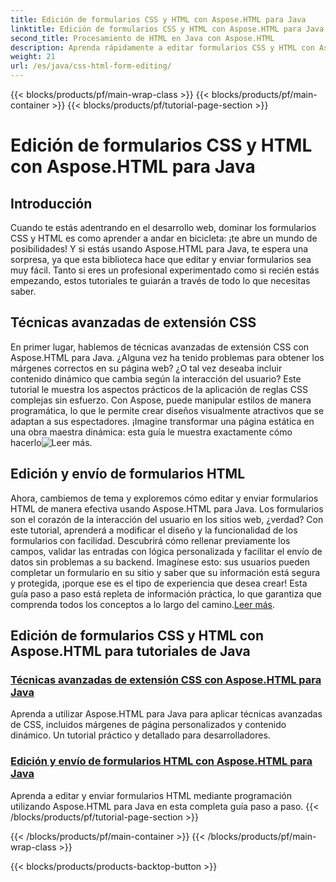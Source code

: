 ```yaml
---
title: Edición de formularios CSS y HTML con Aspose.HTML para Java
linktitle: Edición de formularios CSS y HTML con Aspose.HTML para Java
second_title: Procesamiento de HTML en Java con Aspose.HTML
description: Aprenda rápidamente a editar formularios CSS y HTML con Aspose.HTML para Java en estos útiles tutoriales que brindan a los desarrolladores habilidades avanzadas.
weight: 21
url: /es/java/css-html-form-editing/
---
```


{{< blocks/products/pf/main-wrap-class >}}
{{< blocks/products/pf/main-container >}}
{{< blocks/products/pf/tutorial-page-section >}}

# Edición de formularios CSS y HTML con Aspose.HTML para Java

## Introducción

Cuando te estás adentrando en el desarrollo web, dominar los formularios CSS y HTML es como aprender a andar en bicicleta: ¡te abre un mundo de posibilidades! Y si estás usando Aspose.HTML para Java, te espera una sorpresa, ya que esta biblioteca hace que editar y enviar formularios sea muy fácil. Tanto si eres un profesional experimentado como si recién estás empezando, estos tutoriales te guiarán a través de todo lo que necesitas saber.

## Técnicas avanzadas de extensión CSS

En primer lugar, hablemos de técnicas avanzadas de extensión CSS con Aspose.HTML para Java. ¿Alguna vez ha tenido problemas para obtener los márgenes correctos en su página web? ¿O tal vez deseaba incluir contenido dinámico que cambia según la interacción del usuario? Este tutorial le muestra los aspectos prácticos de la aplicación de reglas CSS complejas sin esfuerzo. Con Aspose, puede manipular estilos de manera programática, lo que le permite crear diseños visualmente atractivos que se adaptan a sus espectadores. ¡Imagine transformar una página estática en una obra maestra dinámica: esta guía le muestra exactamente cómo hacerlo![Leer más](./advanced-css-extension/).

## Edición y envío de formularios HTML

Ahora, cambiemos de tema y exploremos cómo editar y enviar formularios HTML de manera efectiva usando Aspose.HTML para Java. Los formularios son el corazón de la interacción del usuario en los sitios web, ¿verdad? Con este tutorial, aprenderá a modificar el diseño y la funcionalidad de los formularios con facilidad. Descubrirá cómo rellenar previamente los campos, validar las entradas con lógica personalizada y facilitar el envío de datos sin problemas a su backend. Imagínese esto: sus usuarios pueden completar un formulario en su sitio y saber que su información está segura y protegida, ¡porque ese es el tipo de experiencia que desea crear! Esta guía paso a paso está repleta de información práctica, lo que garantiza que comprenda todos los conceptos a lo largo del camino.[Leer más](./html-form-editing/). 

## Edición de formularios CSS y HTML con Aspose.HTML para tutoriales de Java
### [Técnicas avanzadas de extensión CSS con Aspose.HTML para Java](./advanced-css-extension/)
Aprenda a utilizar Aspose.HTML para Java para aplicar técnicas avanzadas de CSS, incluidos márgenes de página personalizados y contenido dinámico. Un tutorial práctico y detallado para desarrolladores.
### [Edición y envío de formularios HTML con Aspose.HTML para Java](./html-form-editing/)
Aprenda a editar y enviar formularios HTML mediante programación utilizando Aspose.HTML para Java en esta completa guía paso a paso.
{{< /blocks/products/pf/tutorial-page-section >}}

{{< /blocks/products/pf/main-container >}}
{{< /blocks/products/pf/main-wrap-class >}}

{{< blocks/products/products-backtop-button >}}
